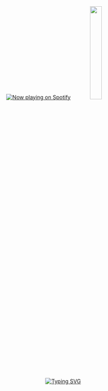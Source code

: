 <!-- 
- You must be very curious to come all this way? 
- Well, then let me just say that the truth is crazy. 
-->
<div align="center">
<a href="https://open.spotify.com/user/y9sw9p6pnjlj15w60s325r66s"><img src="https://spotify-now-playing-carol42.vercel.app/api/spotify" alt="Now playing on Spotify" ></a>
<img width="25%" src="https://media.discordapp.net/attachments/1092866670084763670/1190726886054166601/work.png?ex=65a2d9d4&is=659064d4&hm=24bd1a33540083e99602fc0f0c6f82ad64ebb57e75badd8f92a6777c0d1d9734&=&format=webp&quality=lossless"><br>
<a href="https://git.io/typing-svg"><img src="https://readme-typing-svg.demolab.com?font=TT+Lakes&weight=600&duration=500&pause=1000&color=FFFFFF&center=true&vCenter=true&random=true&width=600&lines='nothing+left+to+lose;everything+ends%2C+life+doesn't.;relentless+journeys+empty+passions'" alt="Typing SVG" /></a>
</div>
